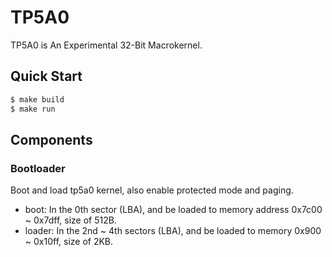# TP5A0

TP5A0 is An Experimental 32-Bit Macrokernel.

## Quick Start

```sh
$ make build
$ make run
```

## Components

### Bootloader

Boot and load tp5a0 kernel, also enable protected mode and paging. 

- boot: In the 0th sector (LBA), and be loaded to memory address 0x7c00 ~ 0x7dff, size of 512B.
- loader: In the 2nd ~ 4th sectors (LBA), and be loaded to memory 0x900 ~ 0x10ff, size of 2KB.

